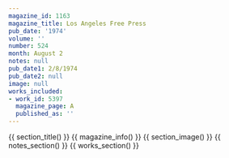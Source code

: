 ```yaml
---
magazine_id: 1163
magazine_title: Los Angeles Free Press
pub_date: '1974'
volume: ''
number: 524
month: August 2
notes: null
pub_date1: 2/8/1974
pub_date2: null
image: null
works_included:
- work_id: 5397
  magazine_page: A
  published_as: ''
---
```


{{ section_title() }}
{{ magazine_info() }}
{{ section_image() }}
{{ notes_section() }}
{{ works_section() }}
